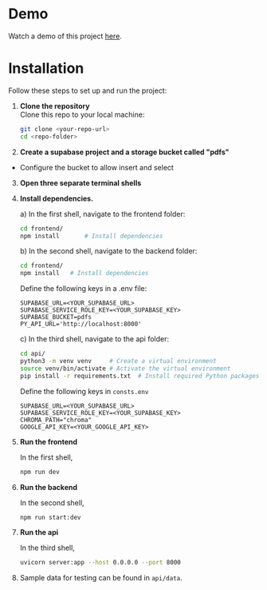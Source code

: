 # Demo
Watch a demo of this project [here](https://youtu.be/hpRBZ6XxBQk).

# Installation

Follow these steps to set up and run the project:

1. **Clone the repository**  
   Clone this repo to your local machine:
   ```bash
   git clone <your-repo-url>
   cd <repo-folder>
   ```

2. **Create a supabase project and a storage bucket called "pdfs"**
- Configure the bucket to allow insert and select

3. **Open three separate terminal shells**

4. **Install dependencies.**
    
    a) In the first shell, navigate to the frontend folder:
    ```bash
    cd frontend/
    npm install       # Install dependencies
    ```

    b) In the second shell, navigate to the backend folder:
    ```bash
    cd frontend/
    npm install   # Install dependencies
    ```
    Define the following keys in a .env file:
    ```
    SUPABASE_URL=<YOUR_SUPABASE_URL>
    SUPABASE_SERVICE_ROLE_KEY=<YOUR_SUPABASE_KEY>
    SUPABASE_BUCKET=pdfs
    PY_API_URL='http://localhost:8000'
    ```
    c) In the third shell, navigate to the api folder: 
    ```bash
    cd api/
    python3 -m venv venv     # Create a virtual environment
    source venv/bin/activate # Activate the virtual environment
    pip install -r requirements.txt  # Install required Python packages
    ```
    Define the following keys in ```consts.env```
    ```
    SUPABASE_URL=<YOUR_SUPABASE_URL>
    SUPABASE_SERVICE_ROLE_KEY=<YOUR_SUPABASE_KEY>
    CHROMA_PATH="chroma"
    GOOGLE_API_KEY=<YOUR_GOOGLE_API_KEY>
    ```

5. **Run the frontend**
    
    In the first shell,
    ```bash
    npm run dev 
    ```

6. **Run the backend**

    In the second shell,
    ```bash
    npm run start:dev
    ```

7. **Run the api**

    In the third shell,
    ```bash
    uvicorn server:app --host 0.0.0.0 --port 8000
    ```

8. Sample data for testing can be found in ```api/data```.
